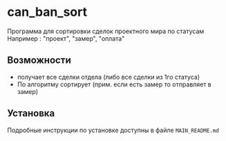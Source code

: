 # can_ban_sort

Программа для сортировки сделок проектного мира по статусам
Например : "проект", "замер", "оплата"

##  Возможности
-  получает все сделки отдела (либо все сделки из 1го статуса)
-  По алгоритму сортирует (прим. если есть замер то отправляет в замер)

##  Установка
Подробные инструкции по установке доступны в файле `MAIN_README.md`